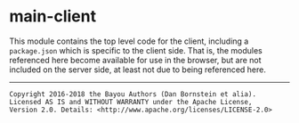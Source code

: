 main-client
===========

This module contains the top level code for the client, including a
`package.json` which is specific to the client side. That is, the modules
referenced here become available for use in the browser, but are not included on
the server side, at least not due to being referenced here.

- - - - - - - - - -

```
Copyright 2016-2018 the Bayou Authors (Dan Bornstein et alia).
Licensed AS IS and WITHOUT WARRANTY under the Apache License,
Version 2.0. Details: <http://www.apache.org/licenses/LICENSE-2.0>
```
